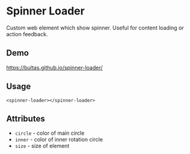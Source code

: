 # Spinner Loader

Custom web element which show spinner. Useful for content loading or action feedback.

## Demo

https://bultas.github.io/spinner-loader/

## Usage

```
<spinner-loader></spinner-loader>
```

## Attributes

- `circle` - color of main circle
- `inner` - color of inner rotation circle
- `size` - size of element